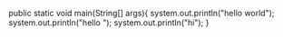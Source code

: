 public static void main(String[] args){
	system.out.println("hello world");
	system.out.println("hello ");
	system.out.println("hi");
}